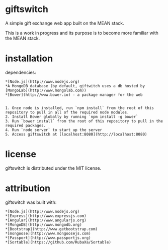 # giftswitch
A simple gift exchange web app built on the MEAN stack.

This is a work in progress and its purpose is to become more familiar with the MEAN stack.

# installation
dependencies:

	*[Node.js](http://www.nodejs.org)
	*A MongoDB database (by default, giftwitch uses a db hosted by [MongoLab](http://www.mongolab.com))
	*[Bower](http://www.bower.io) - a package manager for the web


	1. Once node is installed, run `npm install` from the root of this repository to pull in all of the required node modules.
	2. Install Bower globally by running `npm install -g bower`
	3. Run `bower install` from the root of this repository to pull in the required packages.
	4. Run `node server` to start up the server
	5. Access giftswitch at [localhost:8080](http://localhost:8080)

	
# license
giftswitch is distributed under the MIT license.
	
# attribution
giftswitch was built with:

	*[Node.js](http://www.nodejs.org)
	*[Express](http://www.expressjs.com)
	*[Angular](http://www.angularjs.org)
	*[MongoDB](http://www.mongodb.org)
	*[Bootstrap](http://www.getbootstrap.com)
	*[mongoose](http://www.mongoosejs.com)
	*[Passport](http://www.passportjs.org)
	*[Sortable](https://github.com/RubaXa/Sortable)


	
